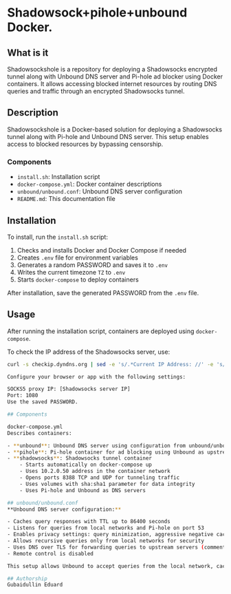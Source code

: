 # Shadowsock+pihole+unbound Docker.

## What is it
Shadowsockshole is a repository for deploying a Shadowsocks encrypted tunnel along with Unbound DNS server and Pi-hole ad blocker using Docker containers. It allows accessing blocked internet resources by routing DNS queries and traffic through an encrypted Shadowsocks tunnel.

## Description
Shadowsockshole is a Docker-based solution for deploying a Shadowsocks tunnel along with Pi-hole and Unbound DNS server. This setup enables access to blocked resources by bypassing censorship.

### Components
- `install.sh`: Installation script
- `docker-compose.yml`: Docker container descriptions
- `unbound/unbound.conf`: Unbound DNS server configuration
- `README.md`: This documentation file

## Installation
To install, run the `install.sh` script:
1. Checks and installs Docker and Docker Compose if needed
2. Creates `.env` file for environment variables
3. Generates a random PASSWORD and saves it to `.env`
4. Writes the current timezone `TZ` to `.env`
5. Starts `docker-compose` to deploy containers

After installation, save the generated PASSWORD from the `.env` file.

## Usage
After running the installation script, containers are deployed using `docker-compose`.

To check the IP address of the Shadowsocks server, use:
```bash
curl -s checkip.dyndns.org | sed -e 's/.*Current IP Address: //' -e 's/<.*$//'

Configure your browser or app with the following settings:

SOCKS5 proxy IP: [Shadowsocks server IP]
Port: 1080
Use the saved PASSWORD.

## Components

docker-compose.yml
Describes containers:

- **unbound**: Unbound DNS server using configuration from unbound/unbound.conf
- **pihole**: Pi-hole container for ad blocking using Unbound as upstream DNS server
- **shadowsocks**: Shadowsocks tunnel container
    - Starts automatically on docker-compose up
    - Uses 10.2.0.50 address in the container network
    - Opens ports 8388 TCP and UDP for tunneling traffic
    - Uses volumes with sha:sha1 parameter for data integrity
    - Uses Pi-hole and Unbound as DNS servers

## unbound/unbound.conf
**Unbound DNS server configuration:**

- Caches query responses with TTL up to 86400 seconds
- Listens for queries from local networks and Pi-hole on port 53
- Enables privacy settings: query minimization, aggressive negative caching, etc.
- Allows recursive queries only from local networks for security
- Uses DNS over TLS for forwarding queries to upstream servers (commented out)
- Remote control is disabled

This setup allows Unbound to accept queries from the local network, cache responses, and forward the rest via the encrypted SOCKS5 tunnel of Shadowsocks, bypassing blocks.

## Authorship
Gubaidullin Eduard
